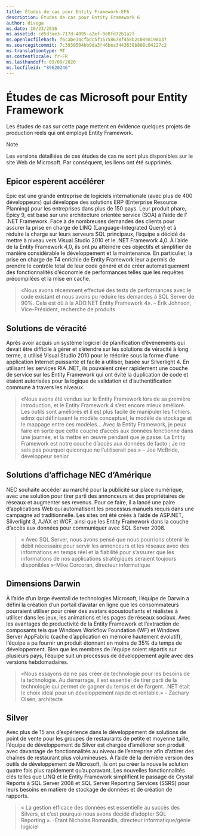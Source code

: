 ```yaml
---
title: Études de cas pour Entity Framework-EF6
description: Études de cas pour Entity Framework 6
author: divega
ms.date: 10/23/2016
ms.assetid: cd5d3ae3-717d-4095-a2ef-0e8fd72b1a2f
ms.openlocfilehash: f6cabe34cfbdc5f15758678f458b2c0898198137
ms.sourcegitcommit: 7c3939504bb9da3f46bea3443638b808c04227c2
ms.translationtype: MT
ms.contentlocale: fr-FR
ms.lasthandoff: 09/09/2020
ms.locfileid: "89620246"
---
```

# <a name="microsoft-case-studies-for-entity-framework"></a>Études de cas Microsoft pour Entity Framework
Les études de cas sur cette page mettent en évidence quelques projets de production réels qui ont employé Entity Framework.
> [!NOTE]
> Les versions détaillées de ces études de cas ne sont plus disponibles sur le site Web de Microsoft. Par conséquent, les liens ont été supprimés.

## <a name="epicor"></a>Epicor espèrent accélérer
Epic est une grande entreprise de logiciels internationale (avec plus de 400 développeurs) qui développe des solutions ERP (Enterprise Resource Planning) pour les entreprises dans plus de 150 pays.
Leur produit phare, Epicy 9, est basé sur une architecture orientée service (SOA) à l’aide de l' .NET Framework.
Face à de nombreuses demandes des clients pour assurer la prise en charge de LINQ (Language-Integrated Query) et à réduire la charge sur leurs serveurs SQL principaux, l’équipe a décidé de mettre à niveau vers Visual Studio 2010 et le .NET Framework 4,0.
À l’aide de la Entity Framework 4,0, ils ont pu atteindre ces objectifs et simplifier de manière considérable le développement et la maintenance.
En particulier, la prise en charge de T4 enrichie de Entity Framework leur a permis de prendre le contrôle total de leur code généré et de créer automatiquement des fonctionnalités d’économie de performances telles que les requêtes précompilées et la mise en cache.

> «Nous avons récemment effectué des tests de performances avec le code existant et nous avons pu réduire les demandes à SQL Server de 90%.
Cela est dû à la ADO.NET Entity Framework 4». – Erik Johnson, Vice-Président, recherche de produits  

## <a name="veracity-solutions"></a>Solutions de véracité
Après avoir acquis un système logiciel de planification d’événements qui devait être difficile à gérer et s’étendre sur les solutions de véracité à long terme, a utilisé Visual Studio 2010 pour le réécrire sous la forme d’une application Internet puissante et facile à utiliser, basée sur Silverlight 4.
En utilisant les services RIA .NET, ils pouvaient créer rapidement une couche de service sur les Entity Framework qui ont évité la duplication de code et étaient autorisées pour la logique de validation et d’authentification commune à travers les niveaux.  

> «Nous avons été vendus sur le Entity Framework lors de sa première introduction, et le Entity Framework 4 s’est encore mieux amélioré.
Les outils sont améliorés et il est plus facile de manipuler les fichiers. edmx qui définissent le modèle conceptuel, le modèle de stockage et le mappage entre ces modèles... Avec la Entity Framework, je peux faire en sorte que cette couche d’accès aux données fonctionne dans une journée, et la mettre en œuvre pendant que je passe.
La Entity Framework est notre couche d’accès aux données de facto ; Je ne sais pas pourquoi quiconque ne l’utiliserait pas.» – Joe McBride, développeur senior

## <a name="nec-display-solutions-of-america"></a>Solutions d’affichage NEC d’Amérique
NEC souhaite accéder au marché pour la publicité sur place numérique, avec une solution pour tirer parti des annonceurs et des propriétaires de réseaux et augmenter ses revenus.
Pour ce faire, il a lancé une paire d’applications Web qui automatisent les processus manuels requis dans une campagne ad traditionnelle.
Les sites ont été créés à l’aide de ASP.NET, Silverlight 3, AJAX et WCF, ainsi que les Entity Framework dans la couche d’accès aux données pour communiquer avec SQL Server 2008.

> « Avec SQL Server, nous avons pensé que nous pourrions obtenir le débit nécessaire pour servir les annonceurs et les réseaux avec des informations en temps réel et la fiabilité pour s’assurer que les informations de nos applications stratégiques seraient toujours disponibles »-Mike Corcoran, directeur informatique

## <a name="darwin-dimensions"></a>Dimensions Darwin
À l’aide d’un large éventail de technologies Microsoft, l’équipe de Darwin a défini la création d’un portail d’avatar en ligne que les consommateurs pourraient utiliser pour créer des avatars époustouflants et réalistes à utiliser dans les jeux, les animations et les pages de réseaux sociaux.
Avec les avantages de productivité de la Entity Framework et l’extraction de composants tels que Windows Workflow Foundation (WF) et Windows Server AppFabric (cache d’application en mémoire hautement évolutif), l’équipe a pu fournir un produit étonnant en moins de 35% du temps de développement.
Bien que les membres de l’équipe soient répartis sur plusieurs pays, l’équipe suit un processus de développement agile avec des versions hebdomadaires.

 > «Nous essayons de ne pas créer de technologie pour les besoins de la technologie. Au démarrage, il est essentiel de tirer parti de la technologie qui permet de gagner du temps et de l’argent.
 .NET était le choix idéal pour un développement rapide et rentable.» – Zachary Olsen, architecte  

## <a name="silverware"></a>Silver
Avec plus de 15 ans d’expérience dans le développement de solutions de point de vente pour les groupes de restaurants de petite et moyenne taille, l’équipe de développement de Silver est chargée d’améliorer son produit avec davantage de fonctionnalités au niveau de l’entreprise afin d’attirer des chaînes de restaurant plus volumineuses.
À l’aide de la dernière version des outils de développement de Microsoft, ils ont pu créer la nouvelle solution quatre fois plus rapidement qu’auparavant.
Les nouvelles fonctionnalités clés telles que LINQ et le Entity Framework simplifient le passage de Crystal Reports à SQL Server 2008 et SQL Server Reporting Services (SSRS) pour leurs besoins en matière de stockage de données et de création de rapports.

> « La gestion efficace des données est essentielle au succès des Silvers, et c’est pourquoi nous avons décidé d’adopter SQL Reporting ». -Étant Nicholas Romanidis, directeur informatique/génie logiciel
